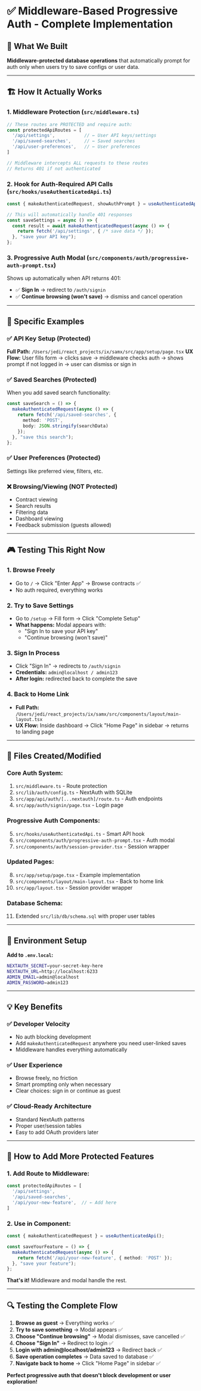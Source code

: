 # ✅ **Middleware-Based Progressive Auth - Complete Implementation**

## 🎯 **What We Built**

**Middleware-protected database operations** that automatically prompt for auth only when users try to save configs or user data.

---

## 🏗️ **How It Actually Works**

### **1. Middleware Protection** (`src/middleware.ts`)
```typescript
// These routes are PROTECTED and require auth:
const protectedApiRoutes = [
  '/api/settings',           // ← User API keys/settings
  '/api/saved-searches',     // ← Saved searches
  '/api/user-preferences',   // ← User preferences
]

// Middleware intercepts ALL requests to these routes
// Returns 401 if not authenticated
```

### **2. Hook for Auth-Required API Calls** (`src/hooks/useAuthenticatedApi.ts`)
```typescript
const { makeAuthenticatedRequest, showAuthPrompt } = useAuthenticatedApi();

// This will automatically handle 401 responses
const saveSettings = async () => {
  const result = await makeAuthenticatedRequest(async () => {
    return fetch('/api/settings', { /* save data */ });
  }, "save your API key");
};
```

### **3. Progressive Auth Modal** (`src/components/auth/progressive-auth-prompt.tsx`)
Shows up automatically when API returns 401:
- ✅ **Sign In** → redirect to `/auth/signin`
- ✅ **Continue browsing (won't save)** → dismiss and cancel operation

---

## 🔧 **Specific Examples**

### **✅ API Key Setup (Protected)**
**Full Path:** `/Users/jedi/react_projects/ix/samx/src/app/setup/page.tsx`
**UX Flow:** User fills form → clicks save → middleware checks auth → shows prompt if not logged in → user can dismiss or sign in

### **✅ Saved Searches (Protected)** 
When you add saved search functionality:
```typescript
const saveSearch = () => {
  makeAuthenticatedRequest(async () => {
    return fetch('/api/saved-searches', {
      method: 'POST',
      body: JSON.stringify(searchData)
    });
  }, "save this search");
};
```

### **✅ User Preferences (Protected)**
Settings like preferred view, filters, etc.

### **❌ Browsing/Viewing (NOT Protected)**
- Contract viewing
- Search results
- Filtering data
- Dashboard viewing
- Feedback submission (guests allowed)

---

## 🎮 **Testing This Right Now**

### **1. Browse Freely**
- Go to `/` → Click "Enter App" → Browse contracts ✅
- No auth required, everything works

### **2. Try to Save Settings** 
- Go to `/setup` → Fill form → Click "Complete Setup"
- **What happens:** Modal appears with:
  - "Sign In to save your API key" 
  - "Continue browsing (won't save)"

### **3. Sign In Process**
- Click "Sign In" → redirects to `/auth/signin`
- **Credentials:** `admin@localhost / admin123`
- **After login:** redirected back to complete the save

### **4. Back to Home Link**
- **Full Path:** `/Users/jedi/react_projects/ix/samx/src/components/layout/main-layout.tsx`
- **UX Flow:** Inside dashboard → Click "Home Page" in sidebar → returns to landing page

---

## 📁 **Files Created/Modified**

### **Core Auth System:**
1. `src/middleware.ts` - Route protection
2. `src/lib/auth/config.ts` - NextAuth with SQLite
3. `src/app/api/auth/[...nextauth]/route.ts` - Auth endpoints
4. `src/app/auth/signin/page.tsx` - Login page

### **Progressive Auth Components:**
5. `src/hooks/useAuthenticatedApi.ts` - Smart API hook
6. `src/components/auth/progressive-auth-prompt.tsx` - Auth modal
7. `src/components/auth/session-provider.tsx` - Session wrapper

### **Updated Pages:**
8. `src/app/setup/page.tsx` - Example implementation
9. `src/components/layout/main-layout.tsx` - Back to home link
10. `src/app/layout.tsx` - Session provider wrapper

### **Database Schema:**
11. Extended `src/lib/db/schema.sql` with proper user tables

---

## 🚀 **Environment Setup**

**Add to `.env.local`:**
```bash
NEXTAUTH_SECRET=your-secret-key-here
NEXTAUTH_URL=http://localhost:6233
ADMIN_EMAIL=admin@localhost
ADMIN_PASSWORD=admin123
```

---

## 💡 **Key Benefits**

### **✅ Developer Velocity**
- No auth blocking development
- Add `makeAuthenticatedRequest` anywhere you need user-linked saves
- Middleware handles everything automatically

### **✅ User Experience**  
- Browse freely, no friction
- Smart prompting only when necessary
- Clear choices: sign in or continue as guest

### **✅ Cloud-Ready Architecture**
- Standard NextAuth patterns
- Proper user/session tables
- Easy to add OAuth providers later

---

## 🎯 **How to Add More Protected Features**

### **1. Add Route to Middleware:**
```typescript
const protectedApiRoutes = [
  '/api/settings',
  '/api/saved-searches', 
  '/api/your-new-feature',  // ← Add here
]
```

### **2. Use in Component:**
```typescript
const { makeAuthenticatedRequest } = useAuthenticatedApi();

const saveYourFeature = () => {
  makeAuthenticatedRequest(async () => {
    return fetch('/api/your-new-feature', { method: 'POST' });
  }, "save your feature");
};
```

**That's it!** Middleware and modal handle the rest.

---

## 🔍 **Testing the Complete Flow**

1. **Browse as guest** → Everything works ✅
2. **Try to save something** → Modal appears ✅  
3. **Choose "Continue browsing"** → Modal dismisses, save cancelled ✅
4. **Choose "Sign In"** → Redirect to login ✅
5. **Login with admin@localhost/admin123** → Redirect back ✅
6. **Save operation completes** → Data saved to database ✅
7. **Navigate back to home** → Click "Home Page" in sidebar ✅

**Perfect progressive auth that doesn't block development or user exploration!**